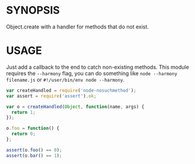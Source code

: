 # SYNOPSIS
Object.create with a handler for methods that do not exist.

# USAGE
Just add a callback to the end to catch non-existing methods.
This module requires the `--harmony` flag, you can do something
like `node --harmony filename.js` or `#!/user/bin/env node --harmony`.

```js
var createHandled = require('node-nosuchmethod');
var assert = require('assert').ok;

var o = createHandled(Object, function(name, args) {
  return 1;
});

o.foo = function() {
  return 0;
};

assert(o.foo() == 0);
assert(o.bar() == 1);
```

